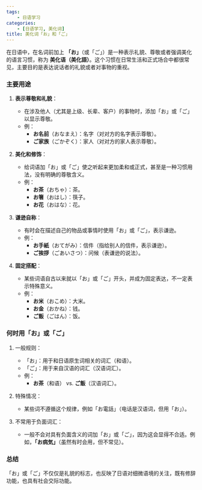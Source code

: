 ```yaml
---
tags:
    - 日语学习
categories:
    - [日语学习, 美化词]
title: 美化词「お」和「ご」
---
```


在日语中，在名词前加上 **「お」**（或「ご」）是一种表示礼貌、尊敬或者强调美化的语言习惯，称为 **美化语（美化語）**。这个习惯在日常生活和正式场合中都很常见，主要目的是表达说话者的礼貌或者对事物的重视。

### 主要用途

1. **表示尊敬和礼貌**：

    - 在涉及他人（尤其是上级、长辈、客户）的事物时，添加「お」或「ご」以显示尊敬。
    - 例：
        - **お名前**（おなまえ）：名字（对对方的名字表示尊敬）。
        - **ご家族**（ごかぞく）：家人（对对方的家人表示尊敬）。

2. **美化和修饰**：

    - 给词语加「お」或「ご」使之听起来更加柔和或正式，甚至是一种习惯用法，没有明确的尊敬含义。
    - 例：
        - **お茶**（おちゃ）：茶。
        - **お箸**（おはし）：筷子。
        - **お花**（おはな）：花。

3. **谦逊自称**：

    - 有时会在描述自己的物品或事情时使用「お」或「ご」，表示谦逊。
    - 例：
        - **お手紙**（おてがみ）：信件（指给别人的信件，表示谦逊）。
        - **ご挨拶**（ごあいさつ）：问候（表谦逊的说法）。

4. **固定搭配**：
    - 某些词语自古以来就以「お」或「ご」开头，并成为固定表达，不一定表示特殊意义。
    - 例：
        - **お米**（おこめ）：大米。
        - **お金**（おかね）：钱。
        - **ご飯**（ごはん）：饭。

### 何时用「お」或「ご」

1. 一般规则：

    - 「お」：用于和日语原生词相关的词汇（和语）。
    - 「ご」：用于来自汉语的词汇（汉语词汇）。
    - 例：
        - **お茶**（和语） vs. **ご飯**（汉语词汇）。

2. 特殊情况：

    - 某些词不遵循这个规律，例如「お電話」（电话是汉语词，但用「お」）。

3. 不常用于负面词汇：
    - 一般不会对具有负面含义的词加「お」或「ご」，因为这会显得不合适。例如，**「お病気」**（虽然有时会用，但不常见）。

### 总结

「お」或「ご」不仅仅是礼貌的标志，也反映了日语对细微语境的关注，既有修辞功能，也具有社会交际功能。
